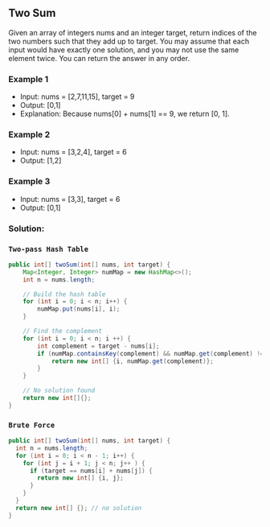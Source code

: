 
## Two Sum
Given an array of integers nums and an integer target, return indices of the two numbers such that they add up to target.
You may assume that each input would have exactly one solution, and you may not use the same element twice.
You can return the answer in any order.

### Example 1
- Input: nums = [2,7,11,15], target = 9
- Output: [0,1]
- Explanation: Because nums[0] + nums[1] == 9, we return [0, 1].

### Example 2
- Input: nums = [3,2,4], target = 6
- Output: [1,2]

### Example 3
- Input: nums = [3,3], target = 6
- Output: [0,1]

### Solution: 
### **`Two-pass Hash Table`**
```java
public int[] twoSum(int[] nums, int target) {
    Map<Integer, Integer> numMap = new HashMap<>();
    int n = nums.length;

    // Build the hash table
    for (int i = 0; i < n; i++) {
        numMap.put(nums[i], i);
    }

    // Find the complement
    for (int i = 0; i < n; i ++) {
        int complement = target - nums[i];
        if (numMap.containsKey(complement) && numMap.get(complement) != i) {
            return new int[] {i, numMap.get(complement)};
        }
    }

    // No solution found
    return new int[]{};
}
```

### **`Brute Force`**
```java
public int[] twoSum(int[] nums, int target) {
  int n = nums.length;
  for (int i = 0; i < n - 1; i++) {
    for (int j = i + 1; j < n; j++ ) {
      if (target == nums[i] + nums[j]) {
        return new int[] {i, j};
      }
    }
  }
  return new int[] {}; // no solution
}
```